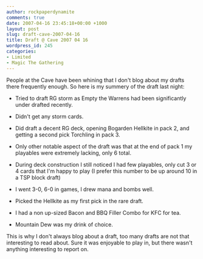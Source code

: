 ```yaml
---
author: rockpaperdynamite
comments: true
date: 2007-04-16 23:45:18+00:00 +1000
layout: post
slug: draft-cave-2007-04-16
title: Draft @ Cave 2007 04 16
wordpress_id: 245
categories:
- Limited
- Magic The Gathering
---
```


People at the Cave have been whining that I don't blog about my drafts there frequently enough. So here is my summery of the draft last night:



	
  * Tried to draft RG storm as Empty the Warrens had been significantly under drafted recently.

	
  * Didn't get any storm cards.

	
  * Did draft a decent RG deck, opening Bogarden Hellkite in pack 2, and getting a second pick Torchling in pack 3.

	
  * Only other notable aspect of the draft was that at the end of pack 1 my playables were extremely lacking, only 6 total.

	
  * During deck construction I still noticed I had few playables, only cut 3 or 4 cards that I'm happy to play (I prefer this number to be up around 10 in a TSP block draft)

	
  * I went 3-0, 6-0 in games, I drew mana and bombs well.

	
  * Picked the Hellkite as my first pick in the rare draft.

	
  * I had a non up-sized Bacon and BBQ Filler Combo for KFC for tea.

	
  * Mountain Dew was my drink of choice.


This is why I don't always blog about a draft, too many drafts are not that interesting to read about. Sure it was enjoyable to play in, but there wasn't anything interesting to report on.
